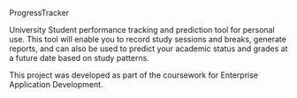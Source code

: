 ProgressTracker

University Student performance tracking and prediction tool for personal use. 
This tool will enable you to record study sessions and breaks, generate reports, 
and can also be used to predict your academic status and grades at a future date based on study
patterns.

This project was developed as part of the coursework for Enterprise Application Development.
